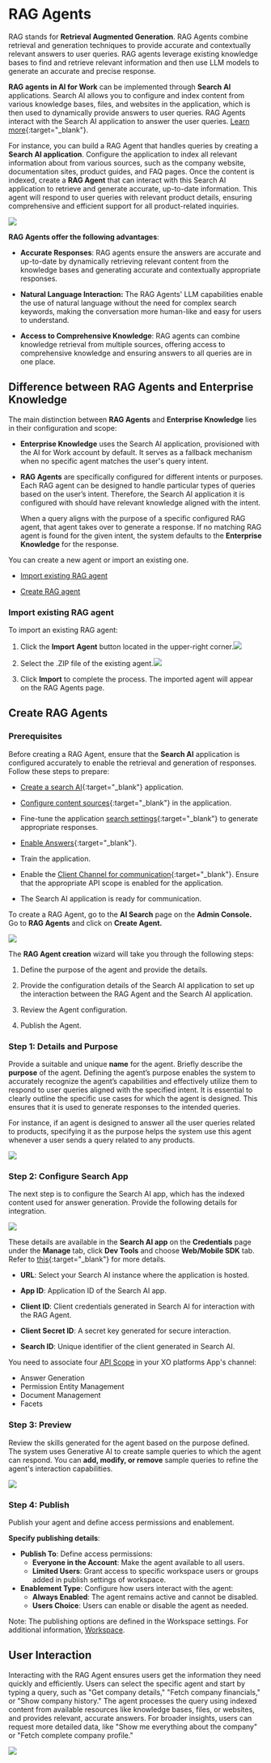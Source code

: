 # RAG Agents

RAG stands for **Retrieval Augmented Generation**. RAG Agents combine retrieval
and generation techniques to provide accurate and contextually relevant answers
to user queries. RAG agents leverage existing knowledge bases to find and
retrieve relevant information and then use LLM models to generate an accurate
and precise response.

**RAG agents in AI for Work** can be implemented through **Search AI** applications.
Search AI allows you to configure and index content from various knowledge
bases, files, and websites in the application, which is then used to dynamically
provide answers to user queries. RAG Agents interact with the Search AI
application to answer the user queries. [Learn
more](https://docs.kore.ai/xo/searchai/about-search-ai/){:target="_blank"}.

For instance, you can build a RAG Agent that handles queries by creating a **Search AI application**. Configure the application to index all relevant information about from various sources, such as
the company website, documentation sites, product guides, and FAQ pages. Once
the content is indexed, create a **RAG Agent** that can interact with this
Search AI application to retrieve and generate accurate, up-to-date information.
This agent will respond to user queries with relevant product details, ensuring
comprehensive and efficient support for all product-related inquiries.  

![](images/introduction.png)

**RAG Agents offer the following advantages**:

-   **Accurate Responses**: RAG agents ensure the answers are accurate and
    up-to-date by dynamically retrieving relevant content from the knowledge
    bases and generating accurate and contextually appropriate responses.

-   **Natural Language Interaction:** The RAG Agents' LLM capabilities enable
    the use of natural language without the need for complex search keywords,
    making the conversation more human-like and easy for users to understand.

-   **Access to Comprehensive Knowledge**: RAG agents can combine knowledge
    retrieval from multiple sources, offering access to comprehensive knowledge
    and ensuring answers to all queries are in one place.

## Difference between RAG Agents and Enterprise Knowledge

The main distinction between **RAG Agents** and **Enterprise Knowledge** lies in their
configuration and scope:

-   **Enterprise Knowledge** uses the Search AI application, provisioned with the AI for
    Work account by default. It serves as a fallback mechanism when no specific
    agent matches the user's query intent.

-   **RAG Agents** are specifically configured for different intents or
    purposes. Each RAG agent can be designed to handle particular types of
    queries based on the user’s intent. Therefore, the Search AI application it
    is configured with should have relevant knowledge aligned with the intent.  
    
    When a query aligns with the purpose of a specific configured RAG agent,
    that agent takes over to generate a response. If no matching RAG agent is
    found for the given intent, the system defaults to the **Enterprise Knowledge** for
    the response.

You can create a new agent or import an existing one.

-   [Import existing RAG agent](#import-existing-rag-agent)

-   [Create RAG agent](#create-rag-agents)

### Import existing RAG agent

To import an existing RAG agent:

1.  Click the **Import** **Agent** button located in the upper-right
    corner.![](images/import-rag.png)

2.  Select the .ZIP file of the existing
    agent.![](images/import-rag-agent.png)

3.  Click **Import** to complete the process. The imported agent will appear on
    the RAG Agents page.

## Create RAG Agents

### Prerequisites

Before creating a RAG Agent, ensure that the **Search AI** application is
configured accurately to enable the retrieval and generation of responses.
Follow these steps to prepare:

* [Create a search AI](https://docs.kore.ai/searchassist/getting-started/build-and-publish-your-first-searchassist-app/){:target="_blank"} application.

* [Configure content sources](https://docs.kore.ai/searchassist/manage-content-sources/content-overview/){:target="_blank"} in the application.

* Fine-tune the application [search settings](https://docs.kore.ai/xo/searchai/chunk-browser/){:target="_blank"} to generate appropriate responses.

* [Enable Answers](https://docs.kore.ai/searchassist/concepts/personalizing-results/about-answers/){:target="_blank"}.

* Train the application.

* Enable the [Client Channel for communication](https://docs.kore.ai/searchassist/administration/web-sdk-integration/#Step_1_Configure_Channel_and_credentials){:target="_blank"}.
    Ensure that the appropriate API scope is enabled for the application.

-   The Search AI application is ready for communication.

To create a RAG Agent, go to the **AI Search** page on the **Admin Console.** Go
to **RAG Agents** and click on **Create Agent.**

![](images/rag_agent.png)

The **RAG Agent creation** wizard will take you through the following steps:

1.  Define the purpose of the agent and provide the details.

2.  Provide the configuration details of the Search AI application to set up the
    interaction between the RAG Agent and the Search AI application.

3.  Review the Agent configuration.

4.  Publish the Agent.

### Step 1: Details and Purpose

Provide a suitable and unique **name** for the agent. Briefly describe the
**purpose** of the agent. Defining the agent’s purpose enables the system to accurately
recognize the agent’s capabilities and effectively utilize them to respond to
user queries aligned with the specified intent. It is essential to clearly
outline the specific use cases for which the agent is designed. This ensures
that it is used to generate responses to the intended queries.

For instance, if an agent is designed to answer all the user queries related to
products, specifying it as the purpose helps the system use this agent whenever a
user sends a query related to any products.

![](images/detailandpurpose.png)

### Step 2: Configure Search App

The next step is to configure the Search AI app, which has the indexed content
used for answer generation. Provide the following details for integration.   

![](images/configure.png)  

These details are available in the **Search AI app** on the **Credentials** page
under the **Manage** tab, click **Dev Tools** and choose **Web/Mobile SDK** tab. Refer to
[this](https://docs.kore.ai/xo/app-settings/dev-tools/kore-ai-web-sdk/){:target="_blank"} for more details.

-   **URL**: Select your Search AI instance where the application is hosted.

-   **App ID**: Application ID of the Search AI app.

-   **Client ID**: Client credentials generated in Search AI for interaction
    with the RAG Agent.

-   **Client Secret ID**: A secret key generated for secure interaction.

-   **Search ID**: Unique identifier of the client generated in Search AI.
  
You need to associate four [API Scope](https://docs.kore.ai/xo/apis/automation/api-introduction/) in your XO platforms App's channel:

- Answer Generation
- Permission Entity Management
- Document Management
- Facets


### Step 3: Preview

Review the skills generated for the agent based on the purpose defined. The system uses
Generative AI to create sample queries to which the agent can respond. You can
**add, modify, or remove** sample queries to refine the agent's interaction
capabilities.

![](images/preview.png)

### Step 4: Publish

Publish your agent and define access permissions and enablement.

**Specify publishing details**:

* **Publish To**: Define access permissions:
    * **Everyone in the Account**: Make the agent available to all users.
    * **Limited Users**: Grant access to specific workspace users or groups added in publish settings of workspace.
* **Enablement Type**: Configure how users interact with the agent:
    * **Always Enabled**: The agent remains active and cannot be disabled.
    * **Users Choice**: Users can enable or disable the agent as needed.

Note: The publishing options are defined in the Workspace settings. For additional information, [Workspace](../Administration/workspace.md).

## User Interaction

Interacting with the RAG Agent ensures users get the information they need
quickly and efficiently. Users can select the specific agent and start by typing
a query, such as "Get company details," "Fetch company financials," or "Show
company history." The agent processes the query using indexed content from
available resources like knowledge bases, files, or websites, and provides
relevant, accurate answers. For broader insights, users can request more
detailed data, like "Show me everything about the company" or "Fetch complete
company profile."

![](images/user-interaction.png)
